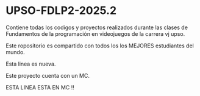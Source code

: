# UPSO-FDLP2-2025.2
Contiene todas los codigos y proyectos realizados durante las clases de Fundamentos de la programación en videojuegos de la carrera vj upso.

Este ropositorio es compartido con todos los los MEJORES estudiantes del mundo.

Esta linea es nueva.

Este proyecto cuenta con un MC.


ESTA LINEA ESTA EN MC !!